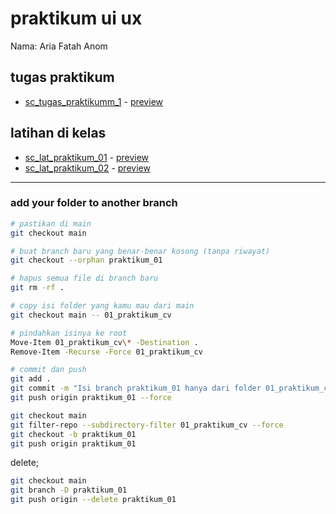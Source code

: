 # praktikum ui ux
Nama: Aria Fatah Anom

## tugas praktikum
- [sc_tugas_praktikumm_1](./01_praktikum_cv/) - [preview](https://ariaf.my.id/praktikum_uiux/01_praktikum_cv)

## latihan di kelas
- [sc_lat_praktikum_01](./latihan/01/) - [preview](https://ariaf.my.id/praktikum_uiux/latihan/01)
- [sc_lat_praktikum_02](./latihan/02/) - [preview](https://ariaf.my.id/praktikum_uiux/latihan/02)

---

### add your folder to another branch
```bash
# pastikan di main
git checkout main

# buat branch baru yang benar-benar kosong (tanpa riwayat)
git checkout --orphan praktikum_01

# hapus semua file di branch baru
git rm -rf .

# copy isi folder yang kamu mau dari main
git checkout main -- 01_praktikum_cv

# pindahkan isinya ke root
Move-Item 01_praktikum_cv\* -Destination .
Remove-Item -Recurse -Force 01_praktikum_cv

# commit dan push
git add .
git commit -m "Isi branch praktikum_01 hanya dari folder 01_praktikum_cv"
git push origin praktikum_01 --force
```

```bash
git checkout main
git filter-repo --subdirectory-filter 01_praktikum_cv --force
git checkout -b praktikum_01
git push origin praktikum_01
```

delete;
```bash
git checkout main
git branch -D praktikum_01
git push origin --delete praktikum_01
```
